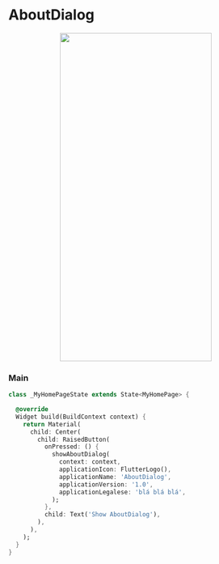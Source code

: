 # AboutDialog
<p align="center">
<img src="" height="649" width="300">
</p>

### Main
```dart
class _MyHomePageState extends State<MyHomePage> {

  @override
  Widget build(BuildContext context) {
    return Material(
      child: Center(
        child: RaisedButton(
          onPressed: () {
            showAboutDialog(
              context: context,
              applicationIcon: FlutterLogo(),
              applicationName: 'AboutDialog',
              applicationVersion: '1.0',
              applicationLegalese: 'blá blá blá',
            );
          },
          child: Text('Show AboutDialog'),
        ),
      ),
    );
  }
}
```
